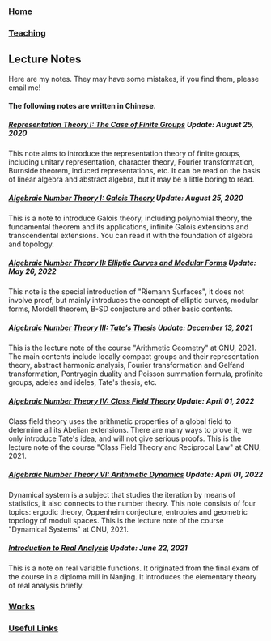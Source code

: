 ### [Home](https://ziyangzhu.github.io/Home/)
### [Teaching](https://ziyangzhu.github.io/Teaching/)
## Lecture Notes
Here are my notes. They may have some mistakes, if you find them, please email me!

#### The following notes are written in Chinese.

##### **[Representation Theory I: The Case of Finite Groups](https://github.com/ZiyangZhu/Notes/files/7538488/RTFG.pdf)** _Update: August 25, 2020_
This note aims to introduce the representation theory of finite groups, including unitary representation, character theory, Fourier transformation, Burnside theorem, induced representations, etc. It can be read on the basis of linear algebra and abstract algebra, but it may be a little boring to read.

##### **[Algebraic Number Theory I: Galois Theory](https://github.com/ZiyangZhu/Notes/files/7538510/Galois.pdf)** _Update: August 25, 2020_
This is a note to introduce Galois theory, including polynomial theory, the fundamental theorem and its applications, infinite Galois extensions and transcendental extensions. You can read it with the foundation of algebra and topology.

##### **[Algebraic Number Theory II: Elliptic Curves and Modular Forms](https://github.com/ZiyangZhu/Notes/files/8780334/EC.pdf)** _Update: May 26, 2022_
This note is the special introduction of "Riemann Surfaces",  it does not involve proof, but mainly introduces the concept of elliptic curves, modular forms, Mordell theorem, B-SD conjecture and other basic contents.

##### **[Algebraic Number Theory III: Tate's Thesis](https://github.com/ZiyangZhu/Notes/files/7701655/Tate.pdf)** _Update: December 13, 2021_
This is the lecture note of the course "Arithmetic Geometry" at CNU, 2021. The main contents include locally compact groups and their representation theory, abstract harmonic analysis, Fourier transformation and Gelfand transformation, Pontryagin duality and Poisson summation formula, profinite groups, adeles and ideles, Tate's thesis, etc.

##### **[Algebraic Number Theory IV: Class Field Theory](https://github.com/ZiyangZhu/Notes/files/8393640/CFT.pdf)** _Update: April 01, 2022_
Class field theory uses the arithmetic properties of a global field to determine all its Abelian extensions. There are many ways to prove it, we only introduce Tate's idea, and will not give serious proofs. This is the lecture note of the course "Class Field Theory and Reciprocal Law" at CNU, 2021.

##### **[Algebraic Number Theory VI: Arithmetic Dynamics](https://github.com/ZiyangZhu/Notes/files/8393642/DS.pdf)** _Update: April 01, 2022_
Dynamical system is a subject that studies the iteration by means of statistics, it also connects to the number theory. This note consists of four topics: ergodic theory, Oppenheim conjecture, entropies and geometric topology of moduli spaces. This is the lecture note of the course "Dynamical Systems" at CNU, 2021.

##### **[Introduction to Real Analysis](https://github.com/ZiyangZhu/Notes/files/7538541/RA.pdf)** _Update: June 22, 2021_
This is a note on real variable functions. It originated from the final exam of the course in a diploma mill in Nanjing. It introduces the elementary theory of real analysis briefly.

### [Works](https://ziyangzhu.github.io/Works/)
### [Useful Links](https://ziyangzhu.github.io/Links/)
